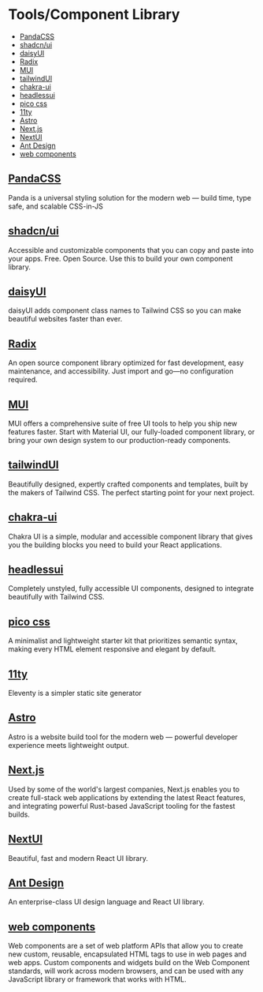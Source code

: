 # Tools/Component Library
- [PandaCSS](#pandacss)
- [shadcn/ui](#shadcnui)
- [daisyUI](#daisyui)
- [Radix](#radix)
- [MUI](#mui)
- [tailwindUI](#tailwindui)
- [chakra-ui](#chakra-ui)
- [headlessui](#headlessui)
- [pico css](#pico-css)
- [11ty](#11ty)
- [Astro](#astro)
- [Next.js](#nextjs)
- [NextUI](#nextui)
- [Ant Design](#ant-design)
- [web components](web-components)

## [PandaCSS](https://panda-css.com/)
Panda is a universal styling solution for the modern web —
build time, type safe, and scalable CSS-in-JS

## [shadcn/ui](https://ui.shadcn.com/)
Accessible and customizable components that you can copy and paste into your apps. Free. Open Source. Use this to build your own component library.

## [daisyUI](https://daisyui.com/)
daisyUI adds component class names to Tailwind CSS
so you can make beautiful websites faster than ever.

## [Radix](https://www.radix-ui.com/)
An open source component library optimized for fast development, easy maintenance, and accessibility. Just import and go—no configuration required.

## [MUI](https://mui.com/)
MUI offers a comprehensive suite of free UI tools to help you ship new features faster. Start with Material UI, our fully-loaded component library, or bring your own design system to our production-ready components.

## [tailwindUI](https://tailwindui.com/)
Beautifully designed, expertly crafted components and templates, built by the makers of Tailwind CSS. The perfect starting point for your next project.

## [chakra-ui](https://chakra-ui.com/)
Chakra UI is a simple, modular and accessible component library that gives you the building blocks you need to build your React applications.

## [headlessui](https://headlessui.com/)
Completely unstyled, fully accessible UI components, designed to integrate beautifully with Tailwind CSS.

## [pico css](https://picocss.com/)
A minimalist and lightweight starter kit that prioritizes semantic syntax, making every HTML element responsive and elegant by default.

## [11ty](https://www.11ty.dev/)
Eleventy is a simpler static site generator

## [Astro](https://astro.build/)
Astro is a website build tool for the modern web —
powerful developer experience meets lightweight output.

## [Next.js](https://nextjs.org/)
Used by some of the world's largest companies, Next.js enables you to create full-stack web applications by extending the latest React features, and integrating powerful Rust-based JavaScript tooling for the fastest builds.

## [NextUI](https://nextui.org/)
Beautiful, fast and modern React UI library.

## [Ant Design](https://ant.design/)
An enterprise-class UI design language and React UI library.

## [web components](https://www.webcomponents.org/)
Web components are a set of web platform APIs that allow you to create new custom, reusable, encapsulated HTML tags to use in web pages and web apps. Custom components and widgets build on the Web Component standards, will work across modern browsers, and can be used with any JavaScript library or framework that works with HTML.
